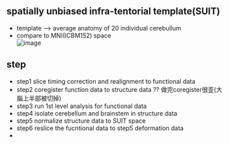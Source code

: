## spatially unbiased infra-tentorial template(SUIT)
- template --> average anatomy of 20 individual cerebullum
- compare to MNI(ICBM152) space  
![image](https://github.com/user-attachments/assets/9bf33427-036b-4271-a7e9-7013ceaab644)

## step
- step1 slice timing correction and realignment to functional data
- step2 coregister function data to structure data ?? 做完coregister很歪(大腦上半部被切掉)
- step3 run 1st level analysis for functional data
- step4 isolate cerebellum and brainstem in structure data
- step5 normalize structure data to SUIT space
- step6 reslice the fucntional data to step5 deformation data
- 
